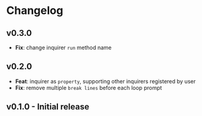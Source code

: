 # Changelog

## v0.3.0

-   **Fix**: change inquirer `run` method name

## v0.2.0

-   **Feat**: inquirer as `property`, supporting other inquirers registered by user
-   **Fix**: remove multiple `break lines` before each loop prompt

## v0.1.0 - Initial release
